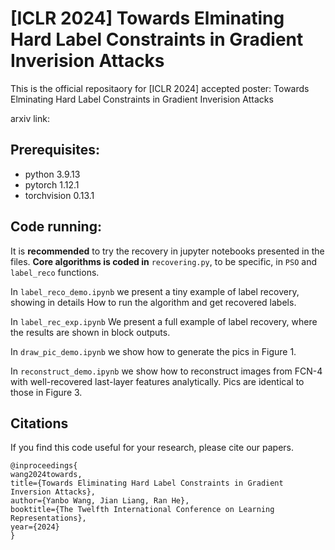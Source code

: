 # **[ICLR 2024] Towards Elminating Hard Label Constraints in Gradient Inverision Attacks**

This is the official repositaory for [ICLR 2024] accepted poster: Towards Elminating Hard Label Constraints in Gradient Inverision Attacks

arxiv link: 

## Prerequisites:
- python 3.9.13
- pytorch 1.12.1
- torchvision 0.13.1

## Code running:
It is **recommended** to try the recovery in jupyter notebooks presented in the files. **Core algorithms is coded in** `recovering.py`, to be specific, in `PSO` and `label_reco` functions. 

In `label_reco_demo.ipynb` we present a tiny example of label recovery, showing in details How to run the algorithm and get recovered labels.

In `label_rec_exp.ipynb` We present a full example of label recovery, where the results are shown in block outputs.

In `draw_pic_demo.ipynb` we show how to generate the pics in Figure 1.

In `reconstruct_demo.ipynb` we show how to reconstruct images from FCN-4 with well-recovered last-layer features analytically. Pics are identical to those in Figure 3.
## Citations
If you find this code useful for your research, please cite our papers.
```
@inproceedings{
wang2024towards,
title={Towards Eliminating Hard Label Constraints in Gradient Inversion Attacks},
author={Yanbo Wang, Jian Liang, Ran He},
booktitle={The Twelfth International Conference on Learning Representations},
year={2024}
}
``` 
